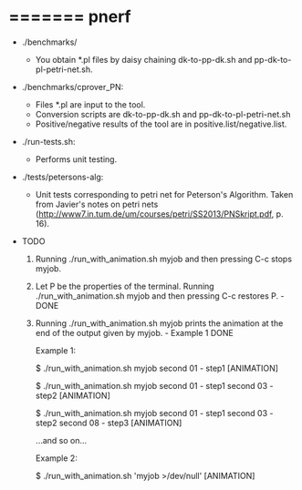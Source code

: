 =======
pnerf
=====

* ./benchmarks/
  * You obtain *.pl files by daisy chaining dk-to-pp-dk.sh and pp-dk-to-pl-petri-net.sh.

* ./benchmarks/cprover_PN:
  * Files *.pl are input to the tool.
  * Conversion scripts are dk-to-pp-dk.sh and pp-dk-to-pl-petri-net.sh
  * Positive/negative results of the tool are in positive.list/negative.list.

* ./run-tests.sh:
  * Performs unit testing.
        
* ./tests/petersons-alg:
  * Unit tests corresponding to petri net for Peterson's
    Algorithm. Taken from Javier's notes on petri nets
    (http://www7.in.tum.de/um/courses/petri/SS2013/PNSkript.pdf,
    p. 16).

* TODO
  1. Running ./run_with_animation.sh myjob and then pressing C-c stops myjob.
  2. Let P be the properties of the terminal. Running
     ./run_with_animation.sh myjob and then pressing C-c restores P. - DONE
  3. Running ./run_with_animation.sh myjob prints the animation at the end of the output given by myjob. - Example 1 DONE 
  
     Example 1:
     
     $ ./run_with_animation.sh myjob
     second 01 - step1
     [ANIMATION]

     $ ./run_with_animation.sh myjob
     second 01 - step1
     second 03 - step2
     [ANIMATION]

     $ ./run_with_animation.sh myjob
     second 01 - step1
     second 03 - step2
     second 08 - step3
     [ANIMATION]

     ...and so on...

     Example 2:

     $ ./run_with_animation.sh 'myjob >/dev/null'
     [ANIMATION]
